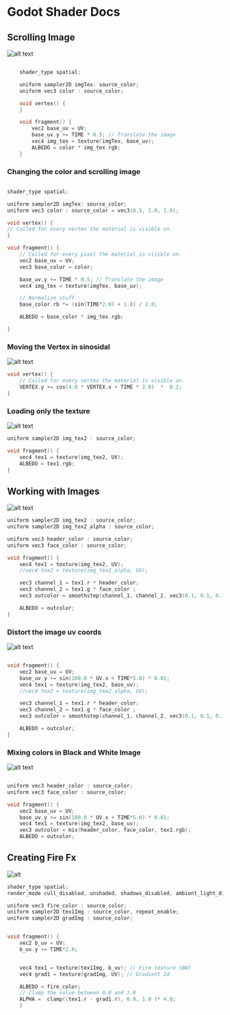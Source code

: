
# Godot Shader Docs

## Scrolling Image

![alt text](img/image-1.png)

```c

    shader_type spatial;

    uniform sampler2D imgTex: source_color;
    uniform vec3 color : source_color;

    void vertex() {
    }

    void fragment() {
        vec2 base_uv = UV;
        base_uv.y += TIME * 0.5; // Translate the image
        vec4 img_tex = texture(imgTex, base_uv);
        ALBEDO = color * img_tex.rgb;
    }

```

### Changing the color and scrolling image

```c

shader_type spatial;

uniform sampler2D imgTex: source_color;
uniform vec3 color : source_color = vec3(0.5, 1.0, 1.0);

void vertex() {
// Called for every vertex the material is visible on.
}

void fragment() {
    // Called for every pixel the material is visible on.
    vec2 base_uv = UV;
    vec3 base_color = color;

    base_uv.y += TIME * 0.5; // Translate the image
    vec4 img_tex = texture(imgTex, base_uv);

    // Normalize stuff
    base_color.rb *= (sin(TIME*2.0) + 1.0) / 2.0;

    ALBEDO = base_color * img_tex.rgb;

}

```

### Moving the Vertex in sinosidal

![alt text](img/image-2.png)

```c
void vertex() {
    // Called for every vertex the material is visible on.
    VERTEX.y += cos(4.0 * VERTEX.x + TIME * 2.0)  *  0.2;
}

```

### Loading only the texture

![alt text](img/image-3.png)

```c
uniform sampler2D img_tex2 : source_color;

void fragment() {
    vec4 tex1 = texture(img_tex2, UV);
    ALBEDO = tex1.rgb;
}
```

## Working with Images

![alt text](img/image-4.png)

```c
uniform sampler2D img_tex2 : source_color;
uniform sampler2D img_tex2_alpha : source_color;

uniform vec3 header_color : source_color;
uniform vec3 face_color : source_color;

void fragment() {
    vec4 tex1 = texture(img_tex2, UV);
    //vec4 tex2 = texture(img_tex2_alpha, UV);

    vec3 channel_1 = tex1.r * header_color;
    vec3 channel_2 = tex1.g * face_color ;
    vec3 outcolor = smoothstep(channel_1, channel_2, vec3(0.1, 0.1, 0.1));

    ALBEDO = outcolor;
}

```

### Distort the image uv coords

![alt text](img/image-5.png)

```c linenums="1" hl_lines="2-4"

void fragment() {
    vec2 base_uv = UV;
    base_uv.y += sin(100.0 * UV.x + TIME*5.0) * 0.01;
    vec4 tex1 = texture(img_tex2, base_uv);
    //vec4 tex2 = texture(img_tex2_alpha, UV);

    vec3 channel_1 = tex1.r * header_color;
    vec3 channel_2 = tex1.g * face_color ;
    vec3 outcolor = smoothstep(channel_1, channel_2, vec3(0.1, 0.1, 0.1));

    ALBEDO = outcolor;
}

```

### Mixing colors in Black and White Image

![alt text](img/image-6.png)

```c

uniform vec3 header_color : source_color;
uniform vec3 face_color : source_color;

void fragment() {
    vec2 base_uv = UV;
    base_uv.y += sin(100.0 * UV.x + TIME*5.0) * 0.01;
    vec4 tex1 = texture(img_tex2, base_uv);
    vec3 outcolor = mix(header_color, face_color, tex1.rgb);
    ALBEDO = outcolor;

```

## Creating Fire Fx

![alt](img/fire1.gif)

```c
shader_type spatial;
render_mode cull_disabled, unshaded, shadows_disabled, ambient_light_disabled;

uniform vec3 fire_color : source_color;
uniform sampler2D tex1Img : source_color, repeat_enable;
uniform sampler2D gradImg : source_color;


void fragment() {
    vec2 b_uv = UV;
    b_uv.y += TIME*2.0;


    vec4 tex1 = texture(tex1Img, b_uv); // Fire texture (BW)
    vec4 grad1 = texture(gradImg, UV); // Gradient 2d

    ALBEDO = fire_color;
    // Clamp the value between 0.0 and 1.0
    ALPHA =  clamp((tex1.r - grad1.r), 0.0, 1.0 )* 4.0;
    }


```
